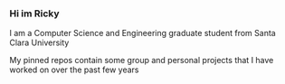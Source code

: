 ### Hi im Ricky
I am a Computer Science and Engineering graduate student from Santa Clara University

My pinned repos contain some group and personal projects that I have worked on over the past few years


